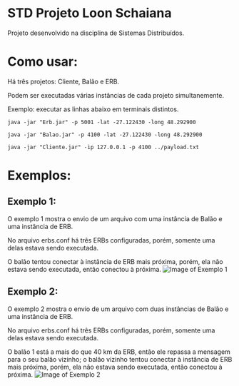 # STD Projeto Loon Schaiana
Projeto desenvolvido na disciplina de Sistemas Distribuídos.
# Como usar:
Há três projetos: Cliente, Balão e ERB.

Podem ser executadas várias instâncias de cada projeto simultanemente.

Exemplo: executar as linhas abaixo em terminais distintos.
```
java -jar "Erb.jar" -p 5001 -lat -27.122430 -long 48.292900
```
```
java -jar "Balao.jar" -p 4100 -lat -27.122430 -long 48.292900
```
```
java -jar "Cliente.jar" -ip 127.0.0.1 -p 4100 ../payload.txt
```
# Exemplos:
## Exemplo 1:
O exemplo 1 mostra o envio de um arquivo com uma instância de Balão e uma instância de ERB.

No arquivo erbs.conf há três ERBs configuradas, porém, somente uma delas estava sendo executada.

O balão tentou conectar à instância de ERB mais próxima, porém, ela não estava sendo executada, então conectou à próxima.
![Image of Exemplo 1](https://github.com/STD29006-201702/projeto-01-schaiana/blob/master/Imagens/STD_Loon_Schaiana_Teste_1.png)

## Exemplo 2:
O exemplo 2 mostra o envio de um arquivo com duas instâncias de Balão e uma instância de ERB.

No arquivo erbs.conf há três ERBs configuradas, porém, somente uma delas estava sendo executada.

O balão 1 está a mais do que 40 km da ERB, então ele repassa a mensagem para o seu balão vizinho; o balão vizinho tentou conectar à instância de ERB mais próxima, porém, ela não estava sendo executada, então conectou à próxima.
![Image of Exemplo 2](https://github.com/STD29006-201702/projeto-01-schaiana/blob/master/Imagens/STD_Loon_Schaiana_Teste_2.png)
